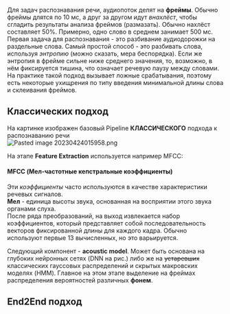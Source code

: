 Для задач распознавания речи, аудиопоток делят на **фреймы**. Обычно фреймы длятся по 10 мс, а друг за другом идут *внахлёст*, чтобы сгладить результаты анализа фреймов (размазать). Обычно нахлёст составляет 50%. Примерно, одно слово в среднем занимает 500 мс.   
Первая задача для распознавания - это разбивание аудиодорожки на раздельные слова. Самый простой способ - это разбивать слова, используя *энтропию* (можно сказать, мера беспорядка). Если же энтропия в фрейме сильне ниже среднего значения, то, возможно, в нём фиксируется тишина, что означает речевую паузу между словами. На практике такой подход вызывает ложные срабатывания, поэтому есть некоторые ухищрения по типу введения минимальной длины слова и склеивания фреймов.  
  
## Классических подход  
На картинке изображен базовый Pipeline **КЛАССИЧЕСКОГО** подхода к распознаванию речи  
![Pasted image 20230424015958.png](https://github.com/PolkaDott/Data-Science-Summaries/blob/main/ASR%20Распознавание%20речи/attachments/Pasted%20image%2020230424015958.png?raw=true)  
  
На этапе **Feature Extraction** используется например MFCC:  
#### MFCC (Мел-частотные кепстральные коэффициенты)  
Эти *коэффициенты* часто используются в качестве характеристики речевых сигналов.  
**Мел** - единица высоты звука, основанная на восприятии этого звука органами слуха.  
После ряда преобразований, на выход извлекается набор коэффициентов, который представляет собой последовательность векторов фиксированной длины для каждого кадра. Обычно используют первые 13 вычисленных, но это варьируется.   
  
Следующий компонент - **acoustic model**. Может быть основана на глубоких нейронных сетях (DNN на рис.) либо же на ~~устаревших~~ классических гауссовых распределений и скрытых макровских моделях (HMM). Главное на этом этапе выделение на фреймах распределения вероятностей различных **фонем**.  
  
## End2End подход  
